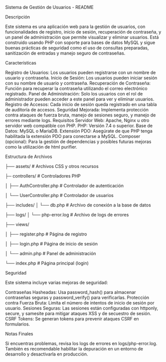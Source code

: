 Sistema de Gestión de Usuarios - README

Descripción

Este sistema es una aplicación web para la gestión de usuarios, con funcionalidades de registro, inicio de sesión, recuperación de contraseña, y un panel de administración que permite visualizar y eliminar usuarios. Está construido usando PHP con soporte para bases de datos MySQL y sigue buenas prácticas de seguridad como el uso de consultas preparadas, sanitización de entradas y manejo seguro de contraseñas.

Características

Registro de Usuarios: Los usuarios pueden registrarse con un nombre de usuario y contraseña.
Inicio de Sesión: Los usuarios pueden iniciar sesión con su nombre de usuario y contraseña.
Recuperación de Contraseña: Función para recuperar la contraseña utilizando el correo electrónico registrado.
Panel de Administración: Solo los usuarios con el rol de administrador pueden acceder a este panel para ver y eliminar usuarios.
Registro de Accesos: Cada inicio de sesión queda registrado en una tabla de auditoría de accesos.
Seguridad Mejorada: Implementa protección contra ataques de fuerza bruta, manejo de sesiones seguro, y manejo de errores mediante logs.
Requisitos
Servidor Web: Apache, Nginx u otro servidor web compatible con PHP.
PHP: Versión 7.4 o superior.
Base de Datos: MySQL o MariaDB.
Extensión PDO: Asegúrate de que PHP tenga habilitada la extensión PDO para conectarse a MySQL.
Composer (opcional): Para la gestión de dependencias y posibles futuras mejoras como la utilización de html purifier.

Estructura de Archivos


├── assets/                 # Archivos CSS y otros recursos

├─ controllers/            # Controladores PHP

│   ├── AuthController.php  # Controlador de autenticación

│   └── UserController.php  # Controlador de usuarios

├── includes/
│   └── db.php              # Archivo de conexión a la base de datos

├── logs/
│   └── php-error.log       # Archivo de logs de errores

├── views/

│   ├── register.php        # Página de registro

│   ├── login.php           # Página de inicio de sesión

│   └── admin.php           # Panel de administración

└── index.php               # Página principal (login)


Seguridad

Este sistema incluye varias mejoras de seguridad:

Contraseñas Hasheadas: Usa password_hash() para almacenar contraseñas seguras y password_verify() para verificarlas.
Protección contra Fuerza Bruta: Limita el número de intentos de inicio de sesión por usuario.
Sesiones Seguras: Las sesiones están configuradas con httponly, secure, y samesite para mitigar ataques XSS y de secuestro de sesión.
CSRF Tokens: Se generan tokens para prevenir ataques CSRF en formularios.

Notas Finales

Si encuentras problemas, revisa los logs de errores en logs/php-error.log. También es recomendable habilitar la depuración en un entorno de desarrollo y desactivarla en producción.
